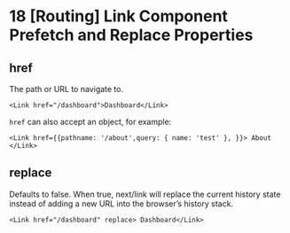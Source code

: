 # 18 [Routing] Link Component Prefetch and Replace Properties

## href 
The path or URL to navigate to.

`<Link href="/dashboard">Dashboard</Link>`

`href` can also accept an object, for example:

`<Link href={{pathname: '/about',query: { name: 'test' }, }}> About </Link>`

## replace
Defaults to false. When true, next/link will replace the current history state instead of adding a new URL into the browser’s history stack.

`<Link href="/dashboard" replace> Dashboard</Link>`
